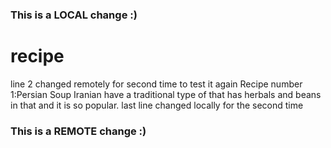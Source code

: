### This is a LOCAL change :)
# recipe
line 2 changed remotely for second time to test it again
Recipe number 1:Persian Soup
Iranian have a traditional type of that has herbals and beans in that and it is so popular.
last line changed locally for the second time
### This is a REMOTE change :)
